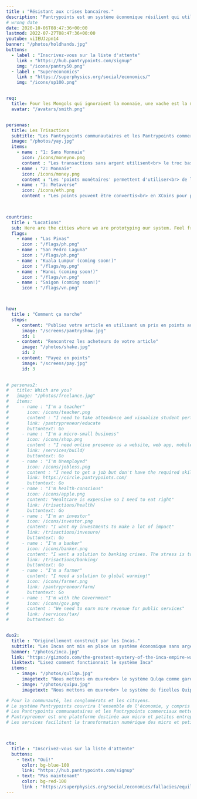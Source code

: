 ```yaml
---
title : "Résistant aux crises bancaires."
description: "Pantrypoints est un système économique résilient qui utilise des points bilatéraux grâce à des rencontres pour stopper l'inflation et permettre le plein emploi, quelles que soient les conditions économiques"
# wrong date
date: 2020-10-06T08:47:36+00:00
lastmod: 2022-07-27T08:47:36+00:00
youtube: viIEUJzpn14
banner: "/photos/holdhands.jpg"
buttons:
  - label : "Inscrivez-vous sur la liste d'attente"
    link : "https://hub.pantrypoints.com/signup"
    img: "/icons/pantry50.png"
  - label : "Supereconomics"
    link : "https://superphysics.org/social/economics/"
    img: "/icons/sp100.png" 


req:
  title: Pour les Mongols qui ignoraient la monnaie, une vache est la mesure de la valeur. La richesse pour eux se mesure en nombre de vaches, tout comme pour les Espagnols la richesse se mesure en quantité d'or et d'argent. La notion mongole est plus correcte. (Adam Smith)
  avatar: "/avatars/smith.png"


personas:
  title: Les Trisactions
  subtitle: "Les Pantrypoints communautaires et les Pantrypoints commerciaux mettent en œuvre les Trisactions via Pantrypoints City"
  image: "/photos/yay.jpg"
  items:
    - name : "1: Sans Monnaie"
      icon: /icons/moneyno.png
      content : "Les transactions sans argent utilisent<br> le troc basé sur la valeur stockée en points<br> qui sont indexés sur les céréales.<br> Cela met en œuvre la valorisation<br> basée sur les céréales mentionnée<br> dans La Richesse des Nations d'Adam Smith."
    - name : "2: Monnaie"
      icon: /icons/money.png
      content : "Les 'points monétaires' permettent d'utiliser<br> de l'argent pour les transactions sans argent<br> via des applications bancaires en espèces<br> ou sans espèces de l'économie fiduciaire" 
    - name : "3: Metaverse"
      icon: /icons/eth.png    
      content : "Les points peuvent être convertis<br> en XCoins pour permettre des transactions<br> réglementées depuis le Métavers via Ethereum.<br> Cela est utile pour les transactions<br> transfrontalières et notre proposition de 'crypto-assouplissement'<br> (notre alternative à l'assouplissement quantitatif)."
      


countries:
  title : "Locations"
  sub: Here are the cities where we are prototyping our system. Feel free to add your city by registering in the waitlist. 
  flags:
    - name : "Las Pinas"
      icon : "/flags/ph.png"
    - name : "San Pedro Laguna"
      icon : "/flags/ph.png"
    - name : "Kuala Lumpur (coming soon!)"
      icon : "/flags/my.png"
    - name : "Hanoi (coming soon!)"
      icon : "/flags/vn.png"
    - name : "Saigon (coming soon!)"
      icon : "/flags/vn.png"      



how:
  title : "Comment ça marche"
  steps:
    - content: "Publiez votre article en utilisant un prix en points au lieu d'un prix en argent"
      image: "/screens/pantryshow.jpg"
      id: 1
    - content: "Rencontrez les acheteurs de votre article"
      image: "/photos/shake.jpg"
      id: 2    
    - content: "Payez en points"
      image: "/screens/pay.jpg"
      id: 3
      

# personas2: 
#   title: Which are you?
#   image: "/photos/freelance.jpg"
#   items:
#     - name : "I'm a teacher"
#       icon: /icons/teacher.png
#       content : "I need to take attendance and visualize student performance"
#       link: /pantrypreneur/educate
#       buttontext: Go
#     - name : "I'm a micro-small business"
#       icon: /icons/shop.png    
#       content : "I need online presence as a website, web app, mobile app, or social media"
#       link: /services/build/
#       buttontext: Go
#     - name : "I'm Unemployed"
#       icon: /icons/jobless.png
#       content : "I need to get a job but don't have the required skills"      
#       link: https://circle.pantrypoints.com/
#       buttontext: Go      
#     - name : "I'm health-conscious"
#       icon: /icons/apple.png
#       content: "Healtcare is expensive so I need to eat right"
#       link: /trisactions/health/
#       buttontext: Go
#     - name : "I'm an investor"
#       icon: /icons/investor.png
#       content: "I want my investments to make a lot of impact"
#       link: /trisactions/invesure/
#       buttontext: Go
#     - name : "I'm a banker"
#       icon: /icons/banker.png
#       content: "I want a solution to banking crises. The stress is too much."
#       link: /trisactions/banking/
#       buttontext: Go      
#     - name : "I'm a farmer"
#       content: "I need a solution to global warming!"    
#       icon: /icons/farmer.png
#       link: /pantrypreneur/farm/
#       buttontext: Go
#     - name : "I'm with the Government"
#       icon: /icons/gov.png
#       content : "We need to earn more revenue for public services"
#       link: /services/tax/
#       buttontext: Go


duo2:
  title : "Originellement construit par les Incas."
  subtitle: "Les Incas ont mis en place un système économique sans argent et sans papier à grande échelle qui utilisait des entrepôts hyperlocaux pour stocker les ressources et des ficelles pour enregistrer les données. Les Espagnols l'ont détruit et l'ont remplacé par le système monétaire actuel, sujet aux crises."
  banner: "/photos/inca.jpg"
  link: "https://gizmodo.com/the-greatest-mystery-of-the-inca-empire-was-its-strange-5872764"
  linktext: "Lisez comment fonctionnait le système Inca"  
  items:
    - image: "/photos/qullqa.jpg"
      imagetext: "Nous mettons en œuvre<br> le système Qulqa comme garde-manger"
    - image: "/photos/quipu.jpg"
      imagetext: "Nous mettons en œuvre<br> le système de ficelles Quipu en tant<br> que points, d'où Pantrypoints"

# Pour la communauté, les conglomérats et les citoyens.
# Le système Pantrypoints couvrira l'ensemble de l'économie, y compris le commerce mondial et la fiscalité.
# Les Pantrypoints communautaires et les Pantrypoints commerciaux mettent en œuvre les Trisactions via Pantrypoints City.
# Pantrypreneur est une plateforme destinée aux micro et petites entreprises pour se familiariser avec les Trisactions. Pensez-y comme à un ERP micro-petit.
# Les services facilitent la transformation numérique des micro et petites entreprises à faible coût, les intégrant ainsi dans les systèmes Pantrypoints et Pantrypreneur.



cta:
  title : "Inscrivez-vous sur la liste d'attente"
  buttons:
    - text: "Oui!"
      color: bg-blue-100
      link: "https://hub.pantrypoints.com/signup"
    - text: "Pas maintenant"
      color: bg-red-100    
      link : "https://superphysics.org/social/economics/fallacies/equilibrium-fallacy"
---
```


